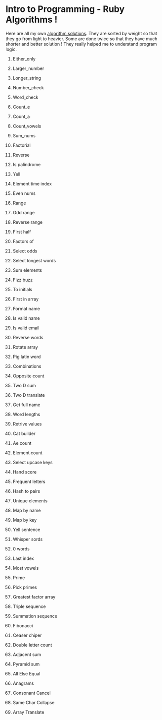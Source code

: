 #  Intro to Programming  - Ruby Algorithms !

Here are all my own [algorithm solutions](https://github.com/MarkoDjuric/Ruby-Algorithms-/blob/master/Algorithms.rb). They are sorted by weight so that they go from light to heavier. Some are done twice so that they have much shorter and better solution ! They really helped me to understand program logic.

 
1. Either_only

2. Larger_number

3. Longer_string

4. Number_check

5. Word_check

6. Count_e

7. Count_a

8. Count_vowels

9. Sum_nums

10. Factorial

11. Reverse

12. Is palindrome

13. Yell

14. Element time index

15. Even nums

16. Range

17. Odd range

18. Reverse range

19. First half

20. Factors of

21. Select odds

22. Select longest words

23. Sum elements

24. Fizz buzz

25. To initials

26. First in array

27. Format name

28. Is valid name

29. Is valid email

30. Reverse words

31. Rotate array

32. Pig latin word

33. Combinations

34. Opposite count

35. Two D sum

36. Two D translate

37. Get full name

38. Word lengths

39. Retrive values

40. Cat builder

41. Ae count

42. Element count

43. Select upcase keys

44. Hand score

45. Frequent letters

46. Hash to pairs

47. Unique elements

48. Map by name

49. Map by key

50. Yell sentence

51. Whisper sords

52. 0 words

53. Last index

54. Most vowels

55. Prime 

56. Pick primes

57. Greatest factor array

68. Triple sequence

69. Summation sequence

70. Fibonacci

71. Ceaser chiper

72. Double letter count

73. Adjacent sum

74. Pyramid sum

75. All Else Equal

76. Anagrams

77. Consonant Cancel

78. Same Char Collapse

79. Array Translate









